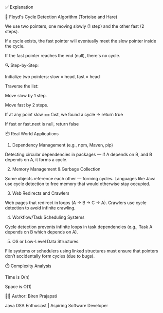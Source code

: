 ✅ Explanation

🔁 Floyd's Cycle Detection Algorithm (Tortoise and Hare)

We use two pointers, one moving slowly (1 step) and the other fast (2 steps).

If a cycle exists, the fast pointer will eventually meet the slow pointer inside the cycle.

If the fast pointer reaches the end (null), there's no cycle.

🔍 Step-by-Step:

Initialize two pointers: slow = head, fast = head

Traverse the list:

Move slow by 1 step.

Move fast by 2 steps.

If at any point slow == fast, we found a cycle → return true

If fast or fast.next is null, return false


📦 Real World Applications

1. Dependency Management (e.g., npm, Maven, pip)

Detecting circular dependencies in packages — if A depends on B, and B depends on A, it forms a cycle.

2. Memory Management & Garbage Collection

Some objects reference each other — forming cycles. Languages like Java use cycle detection to free memory that would otherwise stay occupied.

3. Web Redirects and Crawlers

Web pages that redirect in loops (A → B → C → A). Crawlers use cycle detection to avoid infinite crawling.

4. Workflow/Task Scheduling Systems

Cycle detection prevents infinite loops in task dependencies (e.g., Task A depends on B which depends on A).

5. OS or Low-Level Data Structures

File systems or schedulers using linked structures must ensure that pointers don’t accidentally form cycles (due to bugs).

⏱️ Complexity Analysis

Time is O(n)

Space is O(1)

👨‍💻 Author:
Biren Prajapati

Java DSA Enthusiast |  Aspiring Software Developer